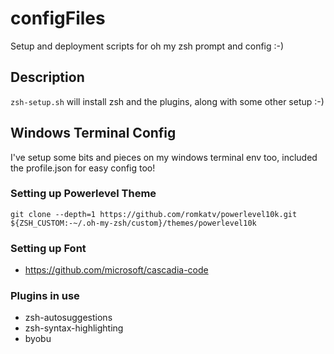 # configFiles
Setup and deployment scripts for oh my zsh prompt and config :-)

## Description
`zsh-setup.sh` will install zsh and the plugins, along with some other setup :-)

## Windows Terminal Config
I've setup some bits and pieces on my windows terminal env too, included the profile.json for easy config too!


### Setting up Powerlevel Theme
`git clone --depth=1 https://github.com/romkatv/powerlevel10k.git ${ZSH_CUSTOM:-~/.oh-my-zsh/custom}/themes/powerlevel10k`

### Setting up Font
- https://github.com/microsoft/cascadia-code

### Plugins in use
- zsh-autosuggestions
- zsh-syntax-highlighting
- byobu


